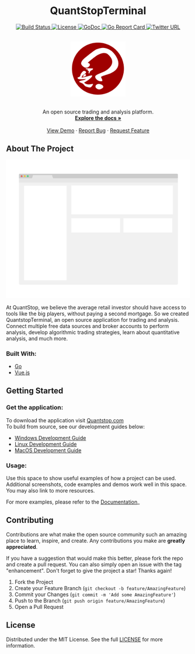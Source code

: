 <h1 align="center">QuantStopTerminal</h1>
<p align="center">
	<a href="https://github.com/quantstop/quantstopterminal/actions">
        <img 
            alt="Build Status"
            src="https://github.com/quantstop/quantstopterminal/actions/workflows/release.yml/badge.svg?branch=release"
        >
    </a>
    <a href="https://github.com/quantstop/quantstopterminal/blob/release/LICENSE">
        <img 
            alt="License"
            src="https://img.shields.io/badge/License-MIT-orange.svg?style=flat-square"
        >
    </a>
    <a href="https://godoc.org/github.com/quantstop/quantstopterminal">
        <img 
            alt="GoDoc"
            src="https://godoc.org/github.com/quantstop/quantstopterminal?status.svg"
        >
    </a>
    <a href="https://goreportcard.com/report/github.com/quantstop/quantstopterminal">
        <img 
            alt="Go Report Card"
            src="https://goreportcard.com/badge/github.com/quantstop/quantstopterminal" 
        >
    </a>
    <a href="https://twitter.com/quantstop">
        <img 
            alt="Twitter URL" 
            src="https://img.shields.io/badge/twitter-@QuantStop-wnZunKusqrz0QZNxE4Ag?logo=twitter&style=flat"
        >
    </a>
</p>
<br>
<div align="center">
    <a href="https://quantstop.com">
        <img 
            alt="logo" 
            width="150" 
            height="150" 
            src="https://github.com/QuantStop/QuantStopTerminal/blob/release/assets/images/qst.png?raw=true"
        >
    </a>
</div>
<br>
<p align="center">
  An open source trading and analysis platform.
  <br>
  <a href="https://github.com/quantstop/quantstopterminal"><strong>Explore the docs »</strong></a>
  <br>
  <br>
  <a href="https://github.com/quantstop/quantstopterminal">View Demo</a>
  ·
  <a href="https://github.com/quantstop/quantstopterminal/issues">Report Bug</a>
  ·
  <a href="https://github.com/quantstop/quantstopterminal/issues">Request Feature</a>
</p>

<!-- ABOUT THE PROJECT -->
## About The Project

[![Product Name Screen Shot][product-screenshot]](https://quantstop.com)

At QuantStop, we believe the average retail investor should have access to tools like the big players, 
without paying a second mortgage.
So we created QuantstopTerminal, an open source application for trading and analysis.
Connect multiple free data sources and broker accounts to perform analysis, develop algorithmic trading strategies,
learn about quantitative analysis, and much more.

### Built With:
* [Go](https://go.dev/)
* [Vue.js](https://vuejs.org/)

<!-- GETTING STARTED -->
## Getting Started

### Get the application:
To download the application visit [Quantstop.com](https://quantstop.com)
<br>
To build from source, see our development guides below:
- [Windows Development Guide](docs/DevelopmentEnvironmentWindows.md)
- [Linux Development Guide](docs/DevelopmentEnvironmentLinux.md)
- [MacOS Development Guide](docs/DevelopmentEnvironmentMacOS.md)

<!-- USAGE EXAMPLES -->
### Usage:

Use this space to show useful examples of how a project can be used. 
Additional screenshots, code examples and demos work well in this space. You may also link to more resources.

For more examples, please refer to the [Documentation](https://example.com)_

<!-- CONTRIBUTING -->
## Contributing

Contributions are what make the open source community such an amazing place to learn, inspire, and create. 
Any contributions you make are **greatly appreciated**.

If you have a suggestion that would make this better, please fork the repo and create a pull request. 
You can also simply open an issue with the tag "enhancement".
Don't forget to give the project a star! Thanks again!

1. Fork the Project
2. Create your Feature Branch (`git checkout -b feature/AmazingFeature`)
3. Commit your Changes (`git commit -m 'Add some AmazingFeature'`)
4. Push to the Branch (`git push origin feature/AmazingFeature`)
5. Open a Pull Request




<!-- Eula_en-us.rtf -->
## License

Distributed under the MIT License. See the full [LICENSE](assets/licenses/Eula_en-us.rtf) for more information.





<!-- MARKDOWN LINKS & IMAGES -->
<!-- https://www.markdownguide.org/basic-syntax/#reference-style-links -->
[contributors-shield]: https://img.shields.io/github/contributors/quantstop/quantstopterminal.svg?style=for-the-badge
[contributors-url]: https://github.com/quantstop/quantstopterminal/graphs/contributors
[forks-shield]: https://img.shields.io/github/forks/quantstop/quantstopterminal.svg?style=for-the-badge
[forks-url]: https://github.com/quantstop/quantstopterminal/network/members
[stars-shield]: https://img.shields.io/github/stars/quantstop/quantstopterminal.svg?style=for-the-badge
[stars-url]: https://github.com/quantstop/quantstopterminal/stargazers
[issues-shield]: https://img.shields.io/github/issues/quantstop/quantstopterminal.svg?style=for-the-badge
[issues-url]: https://github.com/quantstop/quantstopterminal/issues
[license-shield]: https://img.shields.io/github/license/quantstop/quantstopterminal.svg?style=for-the-badge
[license-url]: https://github.com/quantstop/quantstopterminal/blob/main/LICENSE
[product-screenshot]: web/src/assets/screenshot.png
